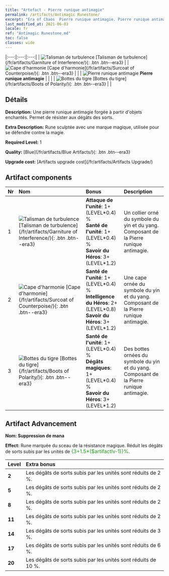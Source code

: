 ```yaml
---
title: "Artefact - Pierre runique antimagie"
permalink: /artifacts/Antimagic Runestone/
excerpt: "Era of Chaos  Pierre runique antimagie. Pierre runique antimagie Une pierre runique antimagie forgée à partir d'objets enchantés. Permet de résister aux dégâts des sorts."
last_modified_at: 2021-06-03
locale: fr
ref: "Antimagic Runestone.md"
toc: false
classes: wide
---
```


  |:---:|:---:|:---:| 
  | ![Talisman de turbulence](/images/t/artifact_40231.png) [Talisman de turbulence](/fr/artifacts/Garniture of Interference/){: .btn .btn--era3} |   | ![Cape d'harmonie](/images/t/artifact_40232.png) [Cape d'harmonie](/fr/artifacts/Surcoat of Counterpoise/){: .btn .btn--era3} | 
  |   | ![Pierre runique antimagie](/images/t/icon_artifact_23.png) **Pierre runique antimagie** |  | 
  |   | ![Bottes du tigre](/images/t/artifact_40233.png) [Bottes du tigre](/fr/artifacts/Boots of Polarity/){: .btn .btn--era3} |   | 


## Détails

 **Description:** Une pierre runique antimagie forgée à partir d'objets enchantés. Permet de résister aux dégâts des sorts.

 **Extra Description:** Rune sculptée avec une marque magique, utilisée pour se défendre contre la magie.

 **Required Level:** 1

 **Quality:** [Blue](/fr/artifacts/Blue Artifacts/){: .btn .btn--era3}

 **Upgrade cost:** [Artifacts upgrade cost](/fr/artifacts/Artifacts Upgrade/)



## Artifact components

  | Nr |    Nom    |   Bonus | Description | 
  |:---|:-----------|:--------|:------------| 
  | 1 | ![Talisman de turbulence](/images/t/artifact_40231.png) [Talisman de turbulence](/fr/artifacts/Garniture of Interference/){: .btn .btn--era3} | **Attaque de l'unité**: 1+(LEVEL\*0.4) %<br/>**Santé de l'unité**: 1+(LEVEL\*0.4) %<br/>**Savoir du Héros**: 3+(LEVEL\*1.2) | Un collier orné du symbole du yin et du yang. Composant de la Pierre runique antimagie. | 
  | 2 | ![Cape d'harmonie](/images/t/artifact_40232.png) [Cape d'harmonie](/fr/artifacts/Surcoat of Counterpoise/){: .btn .btn--era3} | **Santé de l'unité**: 1+(LEVEL\*0.4) %<br/>**Intelligence du Héros**: 2+(LEVEL\*0.8)<br/>**Savoir du Héros**: 3+(LEVEL\*1.2) | Une cape ornée du symbole du yin et du yang. Composant de la Pierre runique antimagie. | 
  | 3 | ![Bottes du tigre](/images/t/artifact_40233.png) [Bottes du tigre](/fr/artifacts/Boots of Polarity/){: .btn .btn--era3} | **Santé de l'unité**: 1+(LEVEL\*0.4) %<br/>**Dégâts magiques**: 1+(LEVEL\*0.4) %<br/>**Savoir du Héros**: 3+(LEVEL\*1.2) | Des bottes ornées du symbole du yin et du yang. Composant de la Pierre runique antimagie. | 


## Artifact Advancement

 **Nom: Suppression de mana**

 **Effect:** Rune marquée du sceau de la résistance magique. Réduit les dégâts de sorts subis par les unités de <span style="color: #1ca216;font-size:16px">{3+1.5*($artifactlv-1)}%</span>.

  |  Level  |    Extra bonus  | 
  |:--------|:----------------| 
  | **2** | Les dégâts de sorts subis par les unités sont réduits de 2 %. | 
  | **5** | Les dégâts de sorts subis par les unités sont réduits de 2 %. | 
  | **8** | Les dégâts de sorts subis par les unités sont réduits de 2 %. | 
  | **11** | Les dégâts de sorts subis par les unités sont réduits de 2 %. | 
  | **14** | Les dégâts de sorts subis par les unités sont réduits de 3 %. | 
  | **17** | Les dégâts de sorts subis par les unités sont réduits de 6 %. | 
  | **20** | Les dégâts de sorts subis par les unités sont réduits de 10 %. | 

